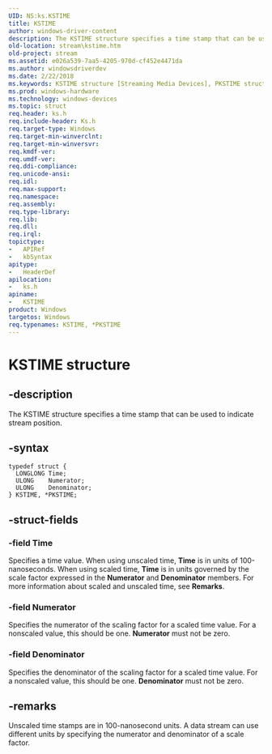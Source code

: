 ```yaml
---
UID: NS:ks.KSTIME
title: KSTIME
author: windows-driver-content
description: The KSTIME structure specifies a time stamp that can be used to indicate stream position.
old-location: stream\kstime.htm
old-project: stream
ms.assetid: e026a539-7aa5-4205-970d-cf452e4471da
ms.author: windowsdriverdev
ms.date: 2/22/2018
ms.keywords: KSTIME structure [Streaming Media Devices], PKSTIME structure pointer [Streaming Media Devices], PKSTIME, ks-struct_9db70ddb-ae2c-464b-a481-6927adef449c.xml, ks/KSTIME, ks/PKSTIME, *PKSTIME, stream.kstime, KSTIME
ms.prod: windows-hardware
ms.technology: windows-devices
ms.topic: struct
req.header: ks.h
req.include-header: Ks.h
req.target-type: Windows
req.target-min-winverclnt: 
req.target-min-winversvr: 
req.kmdf-ver: 
req.umdf-ver: 
req.ddi-compliance: 
req.unicode-ansi: 
req.idl: 
req.max-support: 
req.namespace: 
req.assembly: 
req.type-library: 
req.lib: 
req.dll: 
req.irql: 
topictype:
-	APIRef
-	kbSyntax
apitype:
-	HeaderDef
apilocation:
-	ks.h
apiname:
-	KSTIME
product: Windows
targetos: Windows
req.typenames: KSTIME, *PKSTIME
---
```


# KSTIME structure


## -description


The KSTIME structure specifies a time stamp that can be used to indicate stream position.


## -syntax


````
typedef struct {
  LONGLONG Time;
  ULONG    Numerator;
  ULONG    Denominator;
} KSTIME, *PKSTIME;
````


## -struct-fields




### -field Time

Specifies a time value. When using unscaled time, <b>Time</b> is in units of 100-nanoseconds. When using scaled time, <b>Time</b> is in units governed by the scale factor expressed in the <b>Numerator</b> and <b>Denominator</b> members. For more information about scaled and unscaled time, see <b>Remarks</b>.


### -field Numerator

Specifies the numerator of the scaling factor for a scaled time value. For a nonscaled value, this should be one. <b>Numerator</b> must not be zero.


### -field Denominator

Specifies the denominator of the scaling factor for a scaled time value. For a nonscaled value, this should be one. <b>Denominator</b> must not be zero.


## -remarks



Unscaled time stamps are in 100-nanosecond units. A data stream can use different units by specifying the numerator and denominator of a scale factor.  



